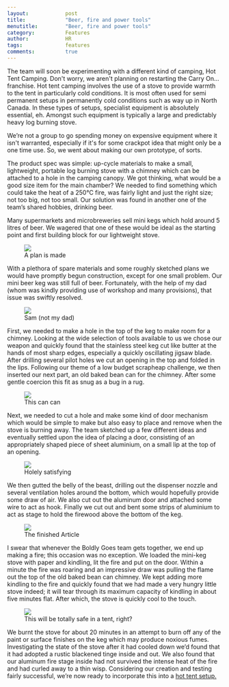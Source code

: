 ```yaml
---
layout:            post
title:             "Beer, fire and power tools"
menutitle:         "Beer, fire and power tools"
category:          Features
author:            HR
tags:              features
comments:          true
---
```


The team will soon be experimenting with a different kind of camping, Hot Tent Camping. Don't worry, we aren't planning on restarting the Carry On… franchise. Hot tent camping involves the use of a stove to provide warmth to the tent in particularly cold conditions. It is most often used for semi permanent setups in permanently cold conditions such as way up in North Canada. In these types of setups, specialist equipment is absolutely essential, eh. Amongst such equipment is typically a large and predictably heavy log burning stove.

We’re not a group to go spending money on expensive equipment where it isn't warranted, especially if it's for some crackpot idea that might only be a one time use. So, we went about making our own prototype, of sorts.

The product spec was simple: up-cycle materials to make a small, lightweight, portable log burning stove with a chimney which can be attached to a hole in the camping canopy. We got thinking, what would be a good size item for the main chamber? We needed to find something which could take the heat of a 250°C fire, was fairly light and just the right size; not too big, not too small. Our solution was found in another one of the team’s shared hobbies, drinking beer. 

Many supermarkets and microbreweries sell mini kegs which hold around 5 litres of beer. We wagered that one of these would be ideal as the starting point and first building block for our lightweight stove.

<figure>
<img src="{{ site.github.url }}/media/img/beer/1-plan.jpg" />
<figcaption>A plan is made</figcaption>
</figure>

With a plethora of spare materials and some roughly sketched plans we would have promptly begun construction, except for one small problem. Our mini beer keg was still full of beer. Fortunately, with the help of my dad (whom was kindly providing use of workshop and many provisions), that issue was swiftly resolved.

<figure>
<img src="{{ site.github.url }}/media/img/beer/2-sam.jpg" />
<figcaption>Sam (not my dad)</figcaption>
</figure>

First, we needed to make a hole in the top of the keg to make room for a chimney. Looking at the wide selection of tools available to us we chose our weapon and quickly found that the stainless steel keg cut like butter at the hands of most sharp edges, especially a quickly oscillating jigsaw blade. After drilling several pilot holes we cut an opening in the top and folded in the lips. Following our theme of a low budget scrapheap challenge, we then inserted our next part, an old baked bean can for the chimney. After some gentle coercion this fit as snug as a bug in a rug.

<figure>
<img src="{{ site.github.url }}/media/img/beer/3-can.jpg" />
<figcaption>This can can</figcaption>
</figure>

Next, we needed to cut a hole and make some kind of door mechanism which would be simple to make but also easy to place and remove when the stove is burning away. The team sketched up a few different ideas and eventually settled upon the idea of placing a door, consisting of an appropriately shaped piece of sheet aluminium, on a small lip at the top of an opening.

<figure>
<img src="{{ site.github.url }}/media/img/beer/4-hole.jpg" />
<figcaption>Holely satisfying</figcaption>
</figure>

We then gutted the belly of the beast, drilling out the dispenser nozzle and several ventilation holes around the bottom, which would hopefully provide some draw of air. We also cut out the aluminum door and attached some wire to act as hook. Finally we cut out and bent some strips of aluminium to act as stage to hold the firewood above the bottom of the keg.

<figure>
<img src="{{ site.github.url }}/media/img/beer/5-finished.jpg" />
<figcaption>The finished Article</figcaption>
</figure>

I swear that whenever the Boldly Goes team gets together, we end up making a fire; this occasion was no exception. We loaded the mini-keg stove with paper and kindling, lit the fire and put on the door. Within a minute the fire was roaring and an impressive draw was pulling the flame out the top of the old baked bean can chimney. We kept adding more kindling to the fire and quickly found that we had made a very hungry little stove indeed; it will tear through its maximum capacity of kindling in about five minutes flat. After which, the stove is quickly cool to the touch. 

<figure>
<img src="{{ site.github.url }}/media/img/beer/6-safe.jpg" />
<figcaption>This will be totally safe in a tent, right?</figcaption>
</figure>

We burnt the stove for about 20 minutes in an attempt to burn off any of the paint or surface finishes on the keg which may produce noxious fumes. Investigating the state of the stove after it had cooled down we’d found that it had adopted a rustic blackened tinge inside and out. We also found that our aluminum fire stage inside had not survived the intense heat of the fire and had curled away to a thin wisp. Considering our creation and testing fairly successful, we’re now ready to incorporate this into a <a href="{{ site.github.url }}/features/hot-tenting">hot tent setup. </a>
